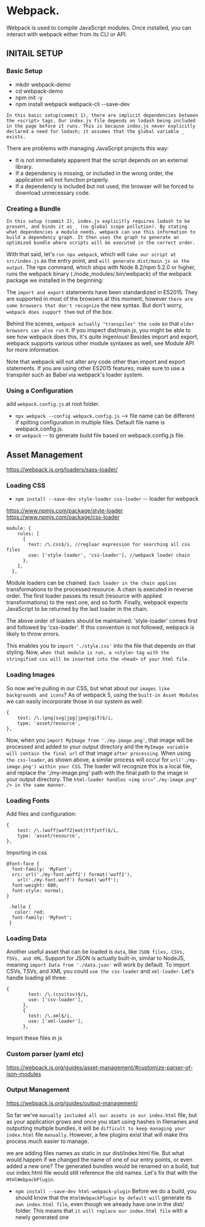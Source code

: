 # Webpack.
Webpack is used to compile JavaScript modules. Once installed, you can interact with webpack either from its CLI or API.

## INITAIL SETUP

### Basic Setup

- mkdir webpack-demo
- cd webpack-demo
- npm init -y
- npm install webpack webpack-cli --save-dev

`In this basic setup(commit 1), there are implicit dependencies between the <script> tags. Our index.js file depends on lodash being included in the page before it runs. This is because index.js never explicitly declared a need for lodash; it assumes that the global variable _ exists.`

There are problems with managing JavaScript projects this way:

- It is not immediately apparent that the script depends on an external library.
- If a dependency is missing, or included in the wrong order, the application will not function properly.
- If a dependency is included but not used, the browser will be forced to download unnecessary code.

### Creating a Bundle
`In this setup (commit 2), index.js explicitly requires lodash to be present, and binds it as _ (no global scope pollution). By stating what dependencies a module needs, webpack can use this information to build a dependency graph. It then uses the graph to generate an optimized bundle where scripts will be executed in the correct order.`

With that said, let's `run npx webpack`, which will `take our script at src/index.js` as the entry point, and `will generate dist/main.js as the output`. The npx command, which ships with Node 8.2/npm 5.2.0 or higher, runs the webpack binary (./node_modules/.bin/webpack) of the webpack package we installed in the beginning:

The `import and export` statements have been standardized in ES2015. They are supported in most of the browsers at this moment, however `there are some browsers that don't recognize` the new syntax. But don't worry, `webpack does support them` out of the box.

Behind the scenes, `webpack actually "transpiles" the code` so that `older browsers can also run` it. If you inspect dist/main.js, you might be able to see how webpack does this, it's quite ingenious! Besides import and export, webpack supports various other module syntaxes as well, see Module API for more information.

Note that webpack will not alter any code other than import and export statements. If you are using other ES2015 features, make sure to use a transpiler such as Babel via webpack's loader system.

### Using a Configuration
add `webpack.config.js` at root folder.
- `npx webpack --config webpack.config.js` --> file name can be different if spilting configuration in multiple files. Default file name is webpack.config.js.
- or `webpack` -- to generate build file based on webpack.config.js file.

## Asset Management

https://webpack.js.org/loaders/sass-loader/

### Loading CSS
- `npm install --save-dev style-loader css-loader`  -- loader for webpack

https://www.npmjs.com/package/style-loader
https://www.npmjs.com/package/css-loader

```
module: {
    rules: [
      {
        test: /\.css$/i, //regluar expression for searching all css files
        use: ['style-loader', 'css-loader'], //webpack loader chain
      },
    ],
  },
```

Module loaders can be chained. `Each loader in the chain applies` transformations to the processed resource. A chain is executed in reverse order. The first loader passes its result (resource with applied transformations) to the next one, and so forth. Finally, webpack expects JavaScript to be returned by the last loader in the chain.

The above order of loaders should be maintained: 'style-loader' comes first and followed by 'css-loader'. If this convention is not followed, webpack is likely to throw errors.

This enables you to `import './style.css'` into the file that depends on that styling. Now, `when that module is run, a <style> tag with the stringified css will be inserted into the <head> of your html file`.

### Loading Images

So now we're pulling in our CSS, but what about our `images like backgrounds and icons`? As of webpack 5, using the `built-in Asset Modules` we can easily incorporate those in our system as well:
```
{
    test: /\.(png|svg|jpg|jpeg|gif)$/i,
    type: 'asset/resource',
},
```
Now, when you `import MyImage from './my-image.png'`, that image will be processed and added to your output directory and the `MyImage variable will contain the final url` of that image `after processing`. When using `the css-loader`, as shown above, a similar process will occur for `url('./my-image.png') within your CSS`. The loader will recognize this is a local file, and replace the './my-image.png' path with the final path to the image in your output directory. The `html-loader handles <img src="./my-image.png" /> in the same manner.`

### Loading Fonts
Add files and configuration: 

```
{
    test: /\.(woff|woff2|eot|ttf|otf)$/i,
    type: 'asset/resource',
},
```

Importing in css 
```
@font-face {
  font-family: 'MyFont';
  src: url('./my-font.woff2') format('woff2'),
    url('./my-font.woff') format('woff');
  font-weight: 600;
  font-style: normal;
}

 .hello {
   color: red;
  font-family: 'MyFont';
 }
```

### Loading Data
Another useful asset that can be loaded is `data`, like `JSON files, CSVs, TSVs, and XML`. Support for JSON is actually built-in, similar to NodeJS, meaning `import Data from './data.json'` will work by default. To import CSVs, TSVs, and XML you could `use the csv-loader` and `xml-loader`. Let's handle loading all three:
```
{
        test: /\.(csv|tsv)$/i,
        use: ['csv-loader'],
      },
      {
        test: /\.xml$/i,
        use: ['xml-loader'],
      },

```

Import these files in js

### Custom parser (yaml etc)
https://webpack.js.org/guides/asset-management/#customize-parser-of-json-modules

### Output Management

https://webpack.js.org/guides/output-management/

So far we've `manually included all our assets in our index.html` file, but as your application grows and once you start using hashes in filenames and outputting multiple bundles, it will be `difficult to keep managing your index.html` file `manually`. However, a few plugins exist that will make this process much easier to manage.

we are adding files names as static in our dist/index.html file. 
But what would happen if we changed the name of one of our entry points, or even added a new one? The generated bundles would be renamed on a build, but our index.html file would still reference the old names. Let's fix that with the `HtmlWebpackPlugin`.

- `npm install --save-dev html-webpack-plugin`
Before we do a build, you should know that the `HtmlWebpackPlugin by default will` generate its `own index.html file`, even though we already have one in the dist/ folder. This means that `it will replace our index.html file` with a newly generated one